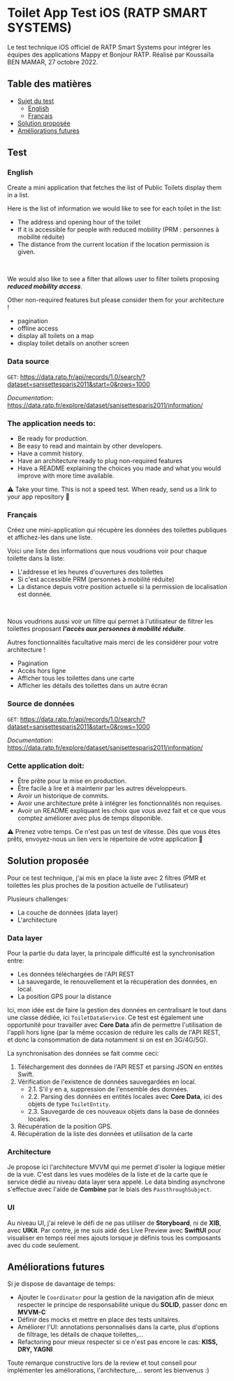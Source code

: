 # Toilet App Test iOS (RATP SMART SYSTEMS)

Le test technique iOS officiel de RATP Smart Systems pour intégrer les équipes des applications Mappy et Bonjour RATP. Réalisé par Koussaïla BEN MAMAR, 27 octobre 2022.

## Table des matières
- [Sujet du test](#testGoal)
    + [English](#english)
    + [Français](#french)
- [Solution proposée](#solution)
- [Améliorations futures](#futureImprovements)

## <a name="testGoal"></a>Test

### <a name="english"></a>English
Create a mini application that fetches the list of Public Toilets display them in a list.

Here is the list of information we would like to see for each toilet in the list:
- The address and opening hour of the toilet
- If it is accessible for people with reduced mobility (PRM : personnes à mobilité réduite)
- The distance from the current location if the location permission is given.
<br>

We would also like to see a filter that allows user to filter toilets proposing <i>**reduced mobility access**</i>.

Other non-required features but please consider them for your architecture !
- pagination
- offline access
- display all toilets on a map
- display toilet details on another screen

### Data source
`GET`: https://data.ratp.fr/api/records/1.0/search/?dataset=sanisettesparis2011&start=0&rows=1000 

*Documentation*: https://data.ratp.fr/explore/dataset/sanisettesparis2011/information/

### The application needs to:
- Be ready for production.
- Be easy to read and maintain by other developers.
- Have a commit history.
- Have an architecture ready to plug non-required features
- Have a README explaining the choices you made and what you would improve with more time available.

⚠️ Take your time. This is not a speed test.
When ready, send us a link to your app repository 🙏

### <a name="french"></a>Français

Créez une mini-application qui récupère les données des toilettes publiques et affichez-les dans une liste.

Voici une liste des informations que nous voudrions voir pour chaque toilette dans la liste:
- L'addresse et les heures d'ouvertures des toilettes
- Si c'est accessible PRM (personnes à mobilité réduite)
- La distance depuis votre position actuelle si la permission de localisation est donnée.
<br>

Nous voudrions aussi voir un filtre qui permet à l'utilisateur de filtrer les toilettes proposant <i>**l'accès aux personnes à mobilité réduite**</i>.

Autres fonctionnalités facultative mais merci de les considérer pour votre architecture !
- Pagination
- Accès hors ligne
- Afficher tous les toilettes dans une carte
- Afficher les détails des toilettes dans un autre écran

### Source de données
`GET`: https://data.ratp.fr/api/records/1.0/search/?dataset=sanisettesparis2011&start=0&rows=1000 

*Documentation*: https://data.ratp.fr/explore/dataset/sanisettesparis2011/information/

### Cette application doit:
- Être prête pour la mise en production.
- Être facile à lire et à maintenir par les autres développeurs.
- Avoir un historique de commits.
- Avoir une architecture prête à intégrer les fonctionnalités non requises.
- Avoir un README expliquant les choix que vous avez fait et ce que vous comptez améliorer avec plus de temps disponible.

⚠️ Prenez votre temps. Ce n'est pas un test de vitesse.
Dès que vous êtes prêts, envoyez-nous un lien vers le répertoire de votre application 🙏

## <a name="solution"></a>Solution proposée

Pour ce test technique, j'ai mis en place la liste avec 2 filtres (PMR et toilettes les plus proches de la position actuelle de l'utilisateur)

Plusieurs challenges:
- La couche de données (data layer)
- L'architecture

### Data layer

Pour la partie du data layer, la principale difficulté est la synchronisation entre:
- Les données téléchargées de l'API REST
- La sauvegarde, le renouvellement et la récupération des données, en local.
- La position GPS pour la distance

Ici, mon idée est de faire la gestion des données en centralisant le tout dans une classe dédiée, ici `ToiletDataService`. Ce test est également une opportunité pour travailler avec **Core Data** afin de permettre l'utilisation de l'appli hors ligne (par la même occasion de réduire les calls de l'API REST, et donc la consommation de data notamment si on est en 3G/4G/5G).

La synchronisation des données se fait comme ceci:
1. Téléchargement des données de l'API REST et parsing JSON en entités Swift.
2. Vérification de l'existence de données sauvegardées en local.
    + 2.1. S'il y en a, suppression de l'ensemble des données.
    + 2.2. Parsing des données en entités locales avec **Core Data**, ici des objets de type `ToiletEntity`.
    + 2.3. Sauvegarde de ces nouveaux objets dans la base de données locales.
3. Récupération de la position GPS.
4. Récupération de la liste des données et utilisation de la carte

### Architecture

Je propose ici l'architecture MVVM qui me permet d'isoler la logique métier de la vue. C'est dans les vues modèles de la liste et de la carte que le service dédié au niveau data layer sera appelé. Le data binding asynchrone s'effectue avec l'aide de **Combine** par le biais des `PassthroughSubject`. 

### UI

Au niveau UI, j'ai relevé le défi de ne pas utiliser de **Storyboard**, ni de **XIB**, avec **UIKit**. Par contre, je me suis aidé des Live Preview avec **SwiftUI** pour visualiser en temps réel mes ajouts lorsque je définis tous les composants avec du code seulement.


## <a name="futureImprovements"></a>Améliorations futures

Si je dispose de davantage de temps:
- Ajouter le `Coordinator` pour la gestion de la navigation afin de mieux respecter le principe de responsabilité unique du **SOLID**, passer donc en **MVVM-C**
- Définir des mocks et mettre en place des tests unitaires.
- Améliorer l'UI: annotations personnalisés dans la carte, plus d'options de filtrage, les détails de chaque toilettes,...
- Refactoring pour mieux respecter si ce n'est pas encore le cas: **KISS, DRY, YAGNI**

Toute remarque constructive lors de la review et tout conseil pour implémenter les améliorations, l'architecture,... seront les bienvenus :)